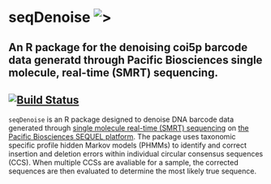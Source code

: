 # seqDenoise ![>](https://github.com/CNuge/coil/blob/master/man/coilHex.png)
## An R package for the denoising coi5p barcode data generatd through Pacific Biosciences single molecule, real-time (SMRT) sequencing.
[![Build Status](https://travis-ci.com/CNuge/seqdenoise.svg?token=H6eQaqsE1kLqYX3zZ1Xz&branch=master)](https://travis-ci.com/CNuge/seqdenoise)
--------------------------------------------------------

`seqDenoise` is an R package designed to denoise DNA barcode data generated through [single molecule real-time (SMRT) sequencing](https://www.pacb.com/smrt-science/smrt-sequencing/) on [the Pacific Biosciences SEQUEL platform](https://www.pacb.com/products-and-services/sequel-system/). The package uses taxonomic specific profile hidden Markov models (PHMMs) to identify and correct insertion and deletion errors within individual circular consensus sequences (CCS). When multiple CCSs are avaliable for a sample, the corrected sequences are then evaluated to determine the most likely true sequence.




